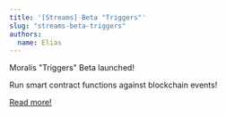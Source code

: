 ```yaml
---
title: '[Streams] Beta "Triggers"'
slug: "streams-beta-triggers"
authors:
  name: Elias
---
```


Moralis "Triggers" Beta launched!

Run smart contract functions against blockchain events!

[Read more!](/streams-api/triggers)

